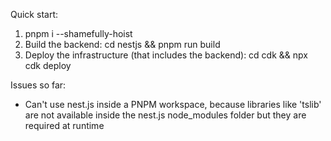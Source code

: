 Quick start:

1. pnpm i --shamefully-hoist
2. Build the backend: cd nestjs && pnpm run build
3. Deploy the infrastructure (that includes the backend): cd cdk && npx cdk deploy

Issues so far:

* Can't use nest.js inside a PNPM workspace, because libraries like 'tslib' are not available inside the nest.js node_modules folder but they are required at runtime
